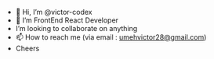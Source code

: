 - 👋 Hi, I’m @victor-codex
- 👀 I’m FrontEnd React Developer
-    I’m looking to collaborate on anything 
- 📫 How to reach me (via email : umehvictor28@gmail.com)
- Cheers

<!---
victor-codex/victor-codex is a ✨ special ✨ repository because its `README.md` (this file) appears on your GitHub profile.
You can click the Preview link to take a look at your changes.
--->
